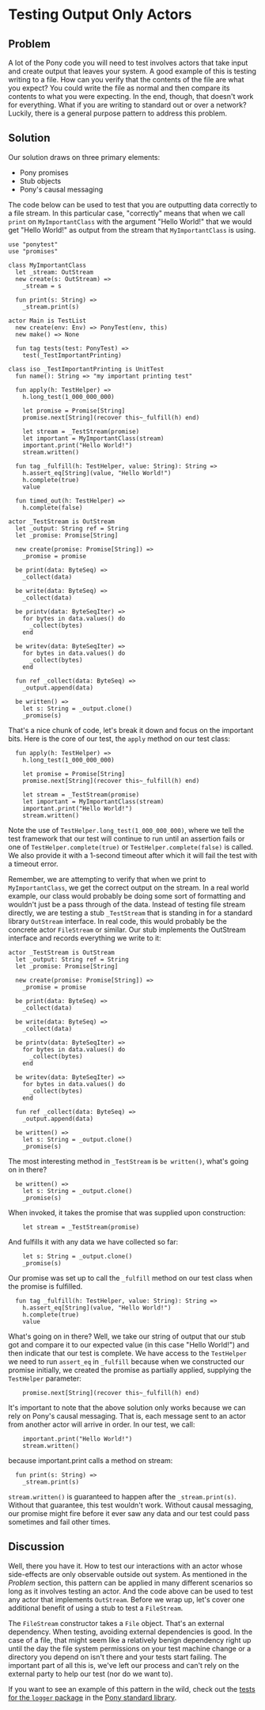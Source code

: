 # Testing Output Only Actors

## Problem

A lot of the Pony code you will need to test involves actors that take input and create output that leaves your system. A good example of this is testing writing to a file. How can you verify that the contents of the file are what you expect? You could write the file as normal and then compare its contents to what you were expecting. In the end, though, that doesn't work for everything. What if you are writing to standard out or over a network? Luckily, there is a general purpose pattern to address this problem.

## Solution

Our solution draws on three primary elements:

* Pony promises
* Stub objects
* Pony's causal messaging

The code below can be used to test that you are outputting data correctly to a file stream. In this particular case, "correctly" means that when we call `print` on `MyImportantClass` with the argument "Hello World!" that we would get "Hello World!" as output from the stream that `MyImportantClass` is using.

```pony
use "ponytest"
use "promises"

class MyImportantClass
  let _stream: OutStream
  new create(s: OutStream) =>
    _stream = s

  fun print(s: String) =>
    _stream.print(s)

actor Main is TestList
  new create(env: Env) => PonyTest(env, this)
  new make() => None

  fun tag tests(test: PonyTest) =>
    test(_TestImportantPrinting)

class iso _TestImportantPrinting is UnitTest
  fun name(): String => "my important printing test"

  fun apply(h: TestHelper) =>
    h.long_test(1_000_000_000)

    let promise = Promise[String]
    promise.next[String](recover this~_fulfill(h) end)

    let stream = _TestStream(promise)
    let important = MyImportantClass(stream)
    important.print("Hello World!")
    stream.written()

  fun tag _fulfill(h: TestHelper, value: String): String =>
    h.assert_eq[String](value, "Hello World!")
    h.complete(true)
    value

  fun timed_out(h: TestHelper) =>
    h.complete(false)

actor _TestStream is OutStream
  let _output: String ref = String
  let _promise: Promise[String]

  new create(promise: Promise[String]) =>
    _promise = promise

  be print(data: ByteSeq) =>
    _collect(data)

  be write(data: ByteSeq) =>
    _collect(data)

  be printv(data: ByteSeqIter) =>
    for bytes in data.values() do
      _collect(bytes)
    end

  be writev(data: ByteSeqIter) =>
    for bytes in data.values() do
      _collect(bytes)
    end

  fun ref _collect(data: ByteSeq) =>
    _output.append(data)

  be written() =>
    let s: String = _output.clone()
    _promise(s)
```

That's a nice chunk of code, let's break it down and focus on the important bits. Here is the core of our test, the `apply` method on our test class:

```pony
  fun apply(h: TestHelper) =>
    h.long_test(1_000_000_000)

    let promise = Promise[String]
    promise.next[String](recover this~_fulfill(h) end)

    let stream = _TestStream(promise)
    let important = MyImportantClass(stream)
    important.print("Hello World!")
    stream.written()

```

Note the use of `TestHelper.long_test(1_000_000_000)`, where we tell the test framework that our test will continue to run until an assertion fails or one of `TestHelper.complete(true)` or `TestHelper.complete(false)` is called. We also provide it with a 1-second timeout after which it will fail the test with a timeout error.

Remember, we are attempting to verify that when we print to `MyImportantClass`, we get the correct output on the stream. In a real world example, our class would probably be doing some sort of formatting and wouldn't just be a pass through of the data. Instead of testing file stream directly, we are testing a stub `_TestStream` that is standing in for a standard library `OutStream` interface. In real code, this would probably be the concrete actor `FileStream` or similar. Our stub implements the OutStream interface and records everything we write to it:

```pony
actor _TestStream is OutStream
  let _output: String ref = String
  let _promise: Promise[String]

  new create(promise: Promise[String]) =>
    _promise = promise

  be print(data: ByteSeq) =>
    _collect(data)

  be write(data: ByteSeq) =>
    _collect(data)

  be printv(data: ByteSeqIter) =>
    for bytes in data.values() do
      _collect(bytes)
    end

  be writev(data: ByteSeqIter) =>
    for bytes in data.values() do
      _collect(bytes)
    end

  fun ref _collect(data: ByteSeq) =>
    _output.append(data)

  be written() =>
    let s: String = _output.clone()
    _promise(s)
```

The most interesting method in `_TestStream` is `be written()`, what's going on in there?

```pony
  be written() =>
    let s: String = _output.clone()
    _promise(s)
```

When invoked, it takes the promise that was supplied upon construction:

```pony
    let stream = _TestStream(promise)
```

And fulfills it with any data we have collected so far:

```pony
    let s: String = _output.clone()
    _promise(s)
```

Our promise was set up to call the `_fulfill` method on our test class when the promise is fulfilled.

```pony
  fun tag _fulfill(h: TestHelper, value: String): String =>
    h.assert_eq[String](value, "Hello World!")
    h.complete(true)
    value
```

What's going on in there? Well, we take our string of output that our stub got and compare it to our expected value (in this case "Hello World!") and then indicate that our test is complete.
We have access to the `TestHelper` we need to run `assert_eq` in `_fulfill` because when we constructed our promise initially, we created the promise as partially applied, supplying the `TestHelper` parameter:

```pony
    promise.next[String](recover this~_fulfill(h) end)
```

It's important to note that the above solution only works because we can rely on Pony's causal messaging. That is, each message sent to an actor from another actor will arrive in order. In our test, we call:

```pony
    important.print("Hello World!")
    stream.written()
```

because important.print calls a method on stream:

```pony
  fun print(s: String) =>
    _stream.print(s)
```

`stream.written()` is guaranteed to happen after the `_stream.print(s)`. Without that guarantee, this test wouldn't work. Without causal messaging, our promise might fire before it ever saw any data and our test could pass sometimes and fail other times.

## Discussion

Well, there you have it. How to test our interactions with an actor whose side-effects are only observable outside out system. As mentioned in the _Problem_ section, this pattern can be applied in many different scenarios so long as it involves testing an actor. And the code above can be used to test any actor that implements `OutStream`. Before we wrap up, let's cover one additional benefit of using a stub to test a `FileStream`.

The `FileStream` constructor takes a `File` object. That's an external dependency. When testing, avoiding external dependencies is good. In the case of a file, that might seem like a relatively benign dependency right up until the day the file system permissions on your test machine change or a directory you depend on isn't there and your tests start failing. The important part of all this is, we've left our process and can't rely on the external party to help our test (nor do we want to).

If you want to see an example of this pattern in the wild, check out the  [tests for the `logger` package](https://github.com/ponylang/ponyc/blob/master/packages/logger/_test.pony) in the [Pony standard library](https://stdlib.ponylang.org/logger--index).
